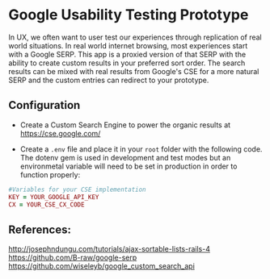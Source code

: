 # Google Usability Testing Prototype

In UX, we often want to user test our experiences through replication of real world situations. In real world internet browsing, most experiences start with a Google SERP. This app is a proxied version of that SERP with the ability to create custom results in your preferred sort order. The search results can be mixed with real results from Google's CSE for a more natural SERP and the custom entries can redirect to your prototype.

## Configuration

* Create a Custom Search Engine to power the organic results at https://cse.google.com/

* Create a `.env` file and place it in your `root` folder with the following code. The dotenv gem is used in development and test modes but an environmetal variable will need to be set in production in order to function properly:

```ruby
#Variables for your CSE implementation
KEY = YOUR_GOOGLE_API_KEY
CX = YOUR_CSE_CX_CODE
```

## References:
http://josephndungu.com/tutorials/ajax-sortable-lists-rails-4
https://github.com/B-raw/google-serp
https://github.com/wiseleyb/google_custom_search_api